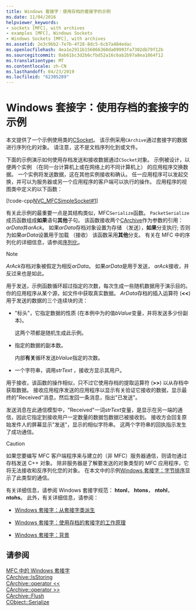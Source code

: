 ```yaml
---
title: Windows 套接字：使用存档的套接字的示例
ms.date: 11/04/2016
helpviewer_keywords:
- sockets [MFC], with archives
- examples [MFC], Windows Sockets
- Windows Sockets [MFC], with archives
ms.assetid: 2e3c9bb2-7e7b-4f28-8dc5-6cb7a484edac
ms.openlocfilehash: 4ea1e2911b156066360da09993fa7302db79f12b
ms.sourcegitcommit: 0ab61bc3d2b6cfbd52a16c6ab2b97a8ea1864f12
ms.translationtype: MT
ms.contentlocale: zh-CN
ms.lasthandoff: 04/23/2019
ms.locfileid: "62305289"
---
```

# <a name="windows-sockets-example-of-sockets-using-archives"></a>Windows 套接字：使用存档的套接字的示例

本文提供了一个示例使用类的[CSocket](../mfc/reference/csocket-class.md)。 该示例采用`CArchive`通过套接字的数据进行序列化的对象。 请注意，这不是文档序列化到或文件。

下面的示例演示如何使用存档发送和接收数据通过`CSocket`对象。 示例被设计，以便两个实例 （在同一台计算机上或在网络上的不同计算机上） 的应用程序交换数据。 一个实例将发送数据，这在其他实例接收和确认。 任一应用程序可以发起交换，并可以为服务器或另一个应用程序的客户端可以执行的操作。 应用程序的视图类中定义的以下函数：

[!code-cpp[NVC_MFCSimpleSocket#1](../mfc/codesnippet/cpp/windows-sockets-example-of-sockets-using-archives_1.cpp)]

有关此示例的最重要一点是其结构类似，MFC`Serialize`函数。 `PacketSerialize`成员函数组成**如果**语句**其他**子句。 该函数接收两个[CArchive](../mfc/reference/carchive-class.md)作为参数的引用： *arData*并*arAck*。 如果*arData*存档对象设置为存储 （发送），**如果**分支执行; 否则为如果*arData*设置用于加载 （接收） 该函数采用**其他**分支。 有关在 MFC 中的序列化的详细信息，请参阅[序列化](../mfc/how-to-make-a-type-safe-collection.md)。

> [!NOTE]
>  *ArAck*存档对象被假定为相反*arData*。 如果*arData*是用于发送， *arAck*接收，并反过来也是如此。

用于发送，示例函数循环超过指定的次数，每次生成一些随机数据用于演示目的。 你的应用程序从某个源，如文件中获取真实数据。 *ArData*存档的插入运算符 (**<<**) 用于发送的数据的三个连续块的流：

- "标头"，它指定数据的性质 (在本例中为的值*bValue*变量，并将发送多少份副本)。

   这两个项都是随机生成此示例。

- 指定的数据的副本数。

   内部**有关**循环发送*bValue*指定的次数。

- 一个字符串，调用*strText* ，接收方显示其用户。

用于接收，该函数的操作相似，只不过它使用存档的提取运算符 (**>>**) 以从存档中获取数据。 接收应用程序发送的应用程序以显示有关验证它接收的数据，显示最终的"Received"消息，然后发回一条消息，指出"已发送"。

发送消息在此通信模型中，"Received"一词*strText*变量，是显示在另一端的通信，因此它指定到接收用户一定数量的数据包数据已被接收到。 接收方会回复原始发件人的屏幕显示"发送"，显示的相似字符串。 这两个字符串的回执指示发生了成功通信。

> [!CAUTION]
>  如果您要编写 MFC 客户端程序来与建立的（非 MFC）服务器通信，则请勿通过存档发送 C++ 对象。 除非服务器是了解要发送的对象类型的 MFC 应用程序，它将无法接收和反序列化您的对象。 在本文中的示例[Windows 套接字：字节排序](../mfc/windows-sockets-byte-ordering.md)显示了此类型的通信。

有关详细信息，请参阅 Windows 套接字规范： **htonl**， **htons**， **ntohl**， **ntohs**。 此外，有关详细信息，请参阅：

- [Windows 套接字：从套接字类派生](../mfc/windows-sockets-deriving-from-socket-classes.md)

- [Windows 套接字：使用存档的套接字的工作原理](../mfc/windows-sockets-how-sockets-with-archives-work.md)

- [Windows 套接字：背景](../mfc/windows-sockets-background.md)

## <a name="see-also"></a>请参阅

[MFC 中的 Windows 套接字](../mfc/windows-sockets-in-mfc.md)<br/>
[CArchive::IsStoring](../mfc/reference/carchive-class.md#isstoring)<br/>
[CArchive::operator <<](../mfc/reference/carchive-class.md#operator_lt_lt)<br/>
[CArchive::operator >>](../mfc/reference/carchive-class.md#operator_lt_lt)<br/>
[CArchive::Flush](../mfc/reference/carchive-class.md#flush)<br/>
[CObject::Serialize](../mfc/reference/cobject-class.md#serialize)
